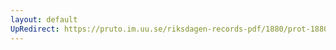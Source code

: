 ```yaml
---
layout: default
UpRedirect: https://pruto.im.uu.se/riksdagen-records-pdf/1880/prot-1880--fk--003/prot-1880--fk--003_020.pdf
---
```

